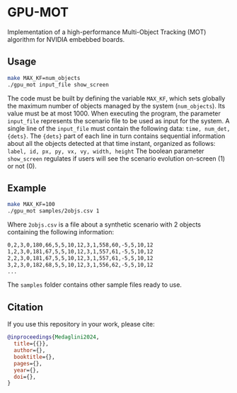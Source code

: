 # GPU-MOT
Implementation of a high-performance Multi-Object Tracking (MOT) algorithm for NVIDIA embebbed boards.

## Usage
```bash
make MAX_KF=num_objects
./gpu_mot input_file show_screen
```

The code must be built by defining the variable ```MAX_KF```, which sets globally the maximum number of objects managed by the system (```num_objects```). Its value must be at most 1000.
When executing the program, the parameter ```input_file``` represents the scenario file to be used as input for the system.
A single line of the ```input_file``` must contain the following data: ```time, num_det, {dets}```.
The ```{dets}``` part of each line in turn contains sequential information about all the objects detected at that time instant, organized as follows: ```label, id, px, py, vx, vy, width, height```
The boolean parameter ```show_screen``` regulates if users will see the scenario evolution on-screen (1) or not (0).

## Example
```bash
make MAX_KF=100
./gpu_mot samples/2objs.csv 1
```

Where ```2objs.csv``` is a file about a synthetic scenario with 2 objects containing the following information:
```bash
0,2,3,0,180,66,5,5,10,12,3,1,558,60,-5,5,10,12
1,2,3,0,181,67,5,5,10,12,3,1,557,61,-5,5,10,12
2,2,3,0,181,67,5,5,10,12,3,1,557,61,-5,5,10,12
3,2,3,0,182,68,5,5,10,12,3,1,556,62,-5,5,10,12
...
```
The ```samples``` folder contains other sample files ready to use.

## Citation

If you use this repository in your work, please cite:
```BibTeX
@inproceedings{Medaglini2024,
  title={{}},
  author={},
  booktitle={},
  pages={},
  year={},
  doi={},
}
```
